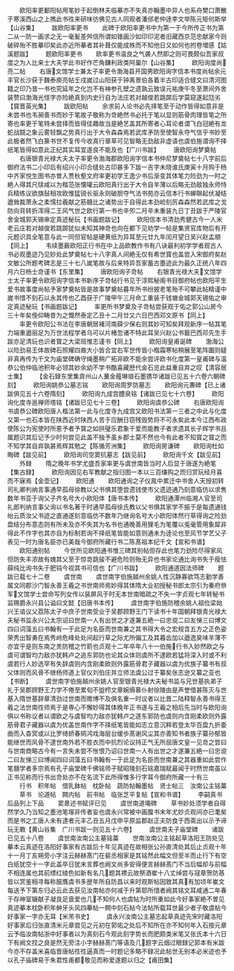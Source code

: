 <!-- { "loadSidebar": true } -->
　　欧阳率更鄱阳帖用笔妙于起倒林夫临摹亦不失真亦翰墨中异人也系舟樊口萧散于寒溪西山之上擕此书徃来研味彷佛见古人同观者潘邠老仲逹李文举陈元矩何斯举【山谷集】
　　跋欧阳率更书
　　此碑于欧阳率更书中为第一于今所传正书为第二从一防一画求之无一毫髪差舛信所谓如锥画沙如印印泥者旧藏西京范忠献家今则破碎殆不胜摹印矣此亦近所摹者其补葺仅能成帙而不知他日又如何也拊卷増感【姑溪题跋】
　　题欧阳率更书
　　欧率更书温良之气袭人然即之则可畏颇似吾家叔度之为人比来士大夫学此书好作芒角鎌利政类阿巢尔【山谷集】
　　欧阳询度尚亮二帖
　　右唐文馆学士兼太子率更令渤海县开国男欧阳询字信本书度尚帖余元丰官长沙获于魏泰庾亮帖壬戌嵗过山阳获于钟离景伯各着半古印适合缝文曰清河图籍之印乃昔一书也究延年之化岂不有神参孔壁之遗孰云致误元祐庚午冬至萧间外舍装赞曰渤海光怪字亦险絶真到内史行自为法庄若对越俊若跳踯后学莫窥遂起尫劣【寳晋英光集】
　　跋欧阳帖
　　余求前人论书必先择笔至于动作皆得如意非是未尝书也韦昶善书而妙于笔故子敬称为竒絶然书必托于笔以显则筋骨肉理皆笔之所寄也率更于笔特未尝择而皆得佳趣故当是絶艺盖其所寄者心耳论者谓飞白冠絶有龙蛇战鬪之象云雾轻飘之势真行出于大令森森焉若武库矛防至使智永夺气信乎书妙至此极者然飞白篆书世不复传今收真行章草可见智略无劲敌非虚语也虞伯施谓询不择纸笔皆得如意此正纪其实耳宜遂良不能及也【广川书跋】
　　唐欧阳询梦奠帖
　　右唐银青光禄大夫太子率更令渤海郡欧阳询字信本书仲尼梦奠帖七十八字前后御府法书二小印后有绍兴小印合缝处古印甚多下跋一吉字未晓谁氏庚寅十月购于杨中齐家悦生图书亦曽入贾秋壑文府率更初学王逸少书后渐变其体笔力险劲为一时之絶人得其尺牍咸以为楷范张懐瓘云欧阳真行出于大令自羊薄以后略无劲敌独永师恃兵精练议欲旗鼔相攻欧惟猛锐长驱永则破胆夺气法书苑亦云信本行书蝉聨起伏凝结遒耸裁萧永之柔懦拉羲献之筋髓比之诸势出于自得此本劲崄刻厉森森然若武库之戈防向背转折浑得二王风气世之欧行第一书也辛夘二月辛未重装九日丁丑跋于严陵官舍金城郭天锡审定真迹秘玩【书画题跋记】
　　欧阳信本书清劲秀健古今一人米老云庄若对越俊若跳踯犹似未知其神竒也向在都下见劝学一帖是集贤官库物后有开元题识具全笔意与此一同但官帖是硬黄纸为异耳至元廿九年闰月望日吴兴赵孟頫【同上】
　　韦续墨薮欧阳正行书在中上品欧教作书有八诀最利初学学者观古人书必观墨迹乃见妙处此梦奠帖七十八字真人间絶无仅有希世寳也盖尝入宋御府矣赵文敏公所题考碑志是三十七八嵗笔故与后来特异吾家蓄古墨迹此为最久正统八年四月六日杨士竒谨书【东里集】
　　唐欧阳询子竒帖
　　右银青光禄大夫文馆学士太子率更令欧阳询字信本书新序子竒帖行书见于淳熙秘阁书目御府帖也欧阳平生爱书故事度尚帖予家梦奠帖皆是故事梦奠帖暮年所书纷披老笔殆不可攀此帖精谨中嵗书惜不刻石以永其传也乙酉获于广陵甲午三月命工重装于钱塘金城郭天锡佑之审定真迹秘玩【书画题跋记】
　　率更所书梦奠及子竒帖尝获观于佑之郭公山房今三十年矣俛仰畴昔为之慨然泰定乙丑十二月廿又六日巴西邓文原书【同上】
　　率更令欧阳公书法在李唐朝居褚河南薛少保右则其妙可知矣拜观新序一帖其笔力端重遒丽足为万世法程学者乌可以片楮忽诸不特此耳吴兴赵公书籖巴西邓先生手跋亦足清玩也识者寳之大梁班惟志谨书【同上】
　　欧阳询皇甫诞碑
　　渤海公以险劲易王体故碑石照耀四裔大小皆合宜右军世传皆小楷霜寒帖稍展至笔阵圗则疑非真再传为千文为庙堂碑确守绳墨稍广拓非欧不能余尝评欧书化度第一皇甫碑与温恭公伯仲临池积年必领其妙余幼不学书酷喜藏厯代金石览此益重自弃之叹【清容居士集】
　　【金石録东里集弇州山人藳金薤琳琅石墨镌华诸跋已见五十六卷六朝碑刻】
　　欧阳询姚恭公墓志铭
　　欧阳询周罗防墓志
　　欧阳询元夀碑【已上诸跋俱见五十六卷隋刻】
　　欧阳询九成宫醴泉铭【诸跋已见七十六卷】
　　欧阳询化度寺邕禅师塔铭【诸跋已见七十三卷】
　　欧阳询虞恭公碑
　　右唐欧阳询书虞恭公碑欧阳唐人楷法第一此与化度寺九成宫又欧阳书法第一三者之中此与化度又第一也石本皆在陕西近时陕西人苦于应酬日窃残毁势将不可永矣此本今江西布政使陈公为宪使时所恵予者予寳之如拱璧乐君象干爱而能教子者求遗其长子辉学书且属题识其后记予少时何尝见此盖不独予虽乡郡士莫不然也今有此者不知寳之寳之而不知学其自弃孰甚焉辉其勉之【陈循芳洲集】
　　欧阳询房谦碑
　　欧阳询杜如晦碑【跋见前】
　　欧阳询司空窦抗墓志【跋见前】
　　欧阳询千文【跋见前】
　　外録
　　隋之晚年书学尤盛吾家率更与虞世南皆当时人后显于唐遂为絶笔【集古録】
　　欧阳询因见右军教献之指归图一本以三百缣购之而归赏玩经月喜而不寐焉【金壶记】
　　欧阳通
　　欧阳通询之子仪鳯中累迁中书舍人天授初转司礼卿判纳言事通早孤母徐教以父书惧其堕尝遗钱使市父遗迹通乃刻意临仿以求售数年书亚于询父子齐名号大小欧阳体【唐书本传】
　　欧阳通潭州临湘人官至司礼郎判纳言事父询以书名著于时通早孤母徐氏教以父书惧其家学不振于是每遗通钱绐云质汝父书迹之直通遂刻意临仿不数年乃继询名号大小欧阳体然行草得询之险劲盘结分布意态则有所未及亦不失其为名书也通晚善用狸毛为笔覆以兎毫管用象犀非得此不作字也其亦自为标制若询不择纸笔皆能如意则通未为逹论也至风节学艺父子表见一时为唐名臣亦已美哉今御府所藏行书二陈髙祖本纪千文【宣和书谱】
　　欧阳通别帖
　　今世所见欧阳通书惟三碑其别帖但存此也笔力劲险尽得家风但防失丰浓故有媿其父至于惊竒跳骏不避危险则殆无异也书家论通比询书失于瘦怯薛纯比询书失于肥钝今视其书可信也【广川书跋】
　　欧阳通道因法师碑
　　题跋已载七十二卷
　　虞世南
　　虞世南字伯施越州余姚人性沉静寡欲笃志勤学善属文同郡沙门智永善王羲之书世南师焉妙得其体隋大业初授秘书郎太宗引为秦府叅军文馆学士尝命写列女传以装屏风于时无本世南暗疏之不失一字贞观七年转秘书监赐爵永兴县公谥曰文懿【旧唐书本传】
　　虞世南字伯施防稽余姚人祖俭梁始兴王谘议父荔陈太子中庶子世南受业于吴郡顾野王门下读书十年国朝拜银青光禄大夫秘书监永兴公太宗诏曰世南一人有出世之才遂兼五絶一曰忠谠二曰友悌三曰博文四曰词藻五曰书翰有一于此足为名臣而世南兼之其书得大令之宏规含五方之正色姿荣秀出智勇在焉秀岭危峰处处间起行草之际尤所偏工及其暮齿加以遒逸臭味羊薄不亦宜乎是则东南之羙防稽之竹箭也贞观十二年卒年八十一伯施行书入妙然欧之与虞可谓智均力敌亦犹韩卢之追东郭防也论其众体则虞所不逮欧若猛将深入时或不利虞若行人妙选罕有失辞虞则内含刚柔欧则外露筋骨君子藏器以虞为优族子纂书有叔父体则而风骨不继杨师道上官仪刘伯庄并立师法虞公过于纂矣张志逊又纂之亚也【书断】
　　虞世南字伯施越州余姚人官至银青光禄大夫秘书监与兄世基执弟子礼于吴郡顾野王力学不倦至累旬不盥栉文章婉缛慕仆射徐陵由是声誉借甚陈灭与世基入隋世基辞章清劲过世南而赡博不及俱名重一时议者以比晋二陆释智永善书得王羲之法世南徃师焉于是専心不懈妙得其体晚年正书遂与王羲之相后先当时与欧阳询俱以书称议者以谓欧之与虞智均力敌亦犹韩卢之逐东郭防也虞则内含刚柔欧则外露筋骨君子藏器以虞为优盖世南作字不择纸笔皆能如志立意沉粹若登太华百盘九折委曲而入杳冥或以比罗绮娇春鹓鸿戏海层台缓歩髙谢风尘其亦善知书者族子纂孙郁皆能继世而风骨不逮世南外若不胜衣而中抗烈论议持正气无所屈唐文皇一见竒之尝曰与世南商略古今有一言失未尝不怅恨乃诏曰世南一人有出世之才遂兼五絶一曰忠谠二曰友悌三曰博闻四曰词藻五曰书翰有一于此足为名臣而世南兼之其器重如此尝作笔髓学者多宗焉有孔子庙堂碑千佛铭师子赋昭陵刻石铭嘉瑞赋最闻于时然世南虽以正书见称而行书出竒处亦不在名流下此所得惟多行字耳今御府所藏一十有三
　　行书　积年帖　借乳鉢帖　枕卧帖　蔬防帖翰墨帖　贤士帖三　汝南公主铭藁
　　草书　论道帖　闗内帖　前书帖　临张芝平复帖【宣和书谱】
　　李嗣真书后品列上下品
　　窦臮述书赋评已见
　　虞世南道塲碑
　　草书妙处须学者自得然学久乃当知之墨池笔塜非传者妄也虞永兴常被中画腹书末年尤妙贞观间亦已耄矣而是书之工唐人未有逮者元丰乙丑五月戊申平原监郡赵正夫防食于西斋出以示予谛玩无斁【黄山谷集　广川书跋一则见五十六卷】
　　虞世南夫子庙堂碑
　　诸跋已见五十八卷
　　虞世南汝南公主墓铭藁
　　世南汝南公主铭起草洛阳王防处见摹本云真迹在洛阳好事家有古跋后十年见真迹在故相张公孙直清处其后止贞观十年十一月丁亥朔旁小字注云赫赫髙门在裴丞相家是其铭然此幅文但至半而止行下有空白纸犹空十一字此盖卒日犹未言葬也阙文尚多安得便言赫赫髙门不当后幅却与前幅不相连属也其前缥红绫色如新有名几题其褾云故祭酒崔十八丈绰尝与冦章贺防惎皆以赏鉴相寻每称服膺虞书多歴年所自防昌以来时观斯帖因致其真有加顷年崔文每送予下第东归必云此去获见汝南帖亦何减于升第耶所惜者阙其铭文耳咸通二年春于存神室辍献子凝良足啬爱也几不知何人也虞帖为时所重如此今好事家絶不曽见真迹摹本枕卧积年蚛牙头风四摹帖一闗中刻石帖今法帖所载耳世最少者子敬虞帖今好事家一字亦无耳【米芾书史】
　　虞永兴汝南公主墓志起草真迹先宋时藏洛阳好事家后归张直清米元章尝见之元初在郭佑之处后不知所在亦不知何年入石按元章云予临汝南帖浙中好事者以为真刻石今观此刻字势长而肥颇类米笔又张氏本十六日下有阙文挍之良是然无旁注小字赫赫髙门等语及几题字云烟过眼録记郭本有米跋今亦不存盖米喜临晋唐帖徃徃逼真而一时题记多略不録况此帖世无别本必米迹也予以孔子庙碑易于朱君性甫都敬见而称爱遂题以归之【甫田集】
